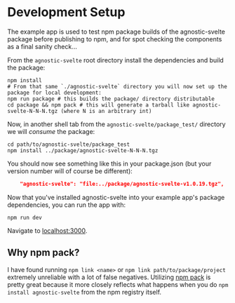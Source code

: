 # Development Setup

The example app is used to test npm package builds of the agnostic-svelte package before publishing to npm, and for spot checking the components as a final sanity check…

From the `agnostic-svelte` root directory install the dependencies and build the package:

```shell
npm install
# From that same `./agnostic-svelte` directory you will now set up the package for local development:
npm run package # this builds the package/ directory distributable
cd package && npm pack # this will generate a tarball like agnostic-svelte-N-N-N.tgz (where N is an arbitrary int)
```

Now, in another shell tab from the `agnostic-svelte/package_test/` directory we will _consume_ the package:

```shell
cd path/to/agnostic-svelte/package_test
npm install ../package/agnostic-svelte-N-N-N.tgz
```

You should now see something like this in your package.json (but your version number will of course be different):

```json
    "agnostic-svelte": "file:../package/agnostic-svelte-v1.0.19.tgz",
```

Now that you've installed agnostic-svelte into your example app's package dependencies, you can run the app with:

```shell
npm run dev
```

Navigate to [localhost:3000](http://localhost:3000).

## Why npm pack?

I have found running `npm link <name>` or `npm link path/to/package/project` extremely unreliable with a lot
of false negatives. Utilizing [npm pack](https://docs.npmjs.com/cli/v7/commands/npm-pack) is pretty great because it more closely reflects what happens when you do `npm install agnostic-svelte` from the npm registry itself.
